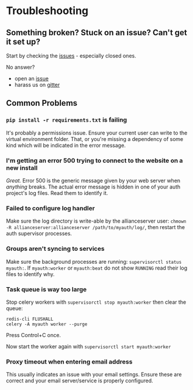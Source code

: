# Troubleshooting

## Something broken? Stuck on an issue? Can't get it set up?

Start by checking the [issues](https://github.com/allianceauth/allianceauth/issues?utf8=%E2%9C%93&q=is%3Aissue) - especially closed ones.

No answer?
 - open an [issue](https://github.com/allianceauth/allianceauth/issues)
 - harass us on [gitter](https://gitter.im/R4stl1n/allianceauth)

## Common Problems

### `pip install -r requirements.txt` is failing

It's probably a permissions issue. Ensure your current user can write to the virtual environment folder. That, or you're missing a dependency of some kind which will be indicated in the error message.

### I'm getting an error 500 trying to connect to the website on a new install

*Great.* Error 500 is the generic message given by your web server when *anything* breaks. The actual error message is hidden in one of your auth project's log files. Read them to identify it.

### Failed to configure log handler

Make sure the log directory is write-able by the allianceserver user: `chmown -R allianceserver:allianceserver /path/to/myauth/log/`, then restart the auth supervisor processes.

### Groups aren't syncing to services

Make sure the background processes are running: `supervisorctl status myauth:`. If `myauth:worker` or `myauth:beat` do not show `RUNNING` read their log files to identify why.

### Task queue is way too large

Stop celery workers with `supervisorctl stop myauth:worker` then clear the queue:

    redis-cli FLUSHALL
    celery -A myauth worker --purge

Press Control+C once.

Now start the worker again with `supervisorctl start myauth:worker`

### Proxy timeout when entering email address

This usually indicates an issue with your email settings. Ensure these are correct and your email server/service is properly configured.
